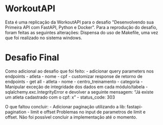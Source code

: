 # WorkoutAPI

Esta é uma replicação da WorkoutAPI para o desafio "Desenvolvendo sua Primeira API com FastAPI, Python e Docker". 
Para a reprodução do desafio, foram feitas as seguintes alterações: Dispensa do uso de Makefile, uma vez que foi realizado no sistema windows.

# Desafio Final
Como adicional ao desafio que foi feito:
    - adicionar query parameters nos endpoints
        - atleta
            - nome
            - cpf
    - customizar response de retorno de endpoints
        - get all
            - atleta
                - nome
                - centro_treinamento
                - categoria
    - Manipular exceção de integridade dos dados em cada módulo/tabela
        - sqlalchemy.exc.IntegrityError e devolver a seguinte mensagem: “Já existe um atleta cadastrado com o cpf: x”
        - status_code: 303

O que faltou concluir:
    - Adicionar paginação utilizando a lib: fastapi-pagination
        - limit e offset
    Problemas no input de parametros de limit e offset. Não foi possível concluir a implementação até o momento.
